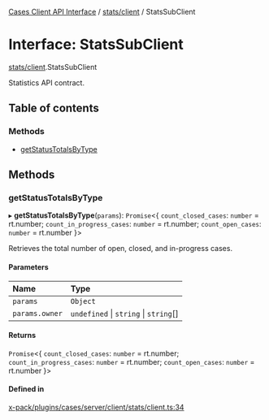[Cases Client API Interface](../README.md) / [stats/client](../modules/stats_client.md) / StatsSubClient

# Interface: StatsSubClient

[stats/client](../modules/stats_client.md).StatsSubClient

Statistics API contract.

## Table of contents

### Methods

- [getStatusTotalsByType](stats_client.StatsSubClient.md#getstatustotalsbytype)

## Methods

### getStatusTotalsByType

▸ **getStatusTotalsByType**(`params`): `Promise`<{ `count_closed_cases`: `number` = rt.number; `count_in_progress_cases`: `number` = rt.number; `count_open_cases`: `number` = rt.number }\>

Retrieves the total number of open, closed, and in-progress cases.

#### Parameters

| Name | Type |
| :------ | :------ |
| `params` | `Object` |
| `params.owner` | `undefined` \| `string` \| `string`[] |

#### Returns

`Promise`<{ `count_closed_cases`: `number` = rt.number; `count_in_progress_cases`: `number` = rt.number; `count_open_cases`: `number` = rt.number }\>

#### Defined in

[x-pack/plugins/cases/server/client/stats/client.ts:34](https://github.com/elastic/kibana/blob/c427bf270ae/x-pack/plugins/cases/server/client/stats/client.ts#L34)
